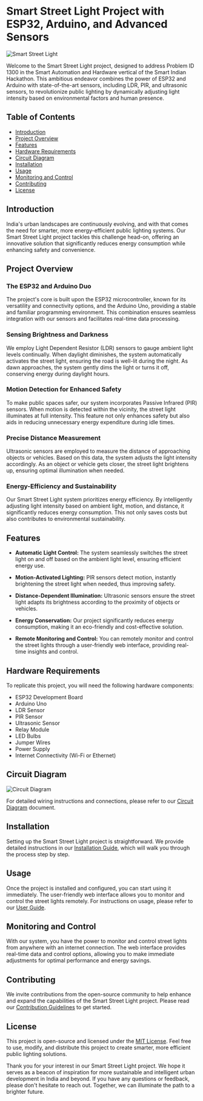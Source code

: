 # Smart Street Light Project with ESP32, Arduino, and Advanced Sensors

![Smart Street Light](images/street_light.jpg)

Welcome to the Smart Street Light project, designed to address Problem ID 1300 in the Smart Automation and Hardware vertical of the Smart Indian Hackathon. This ambitious endeavor combines the power of ESP32 and Arduino with state-of-the-art sensors, including LDR, PIR, and ultrasonic sensors, to revolutionize public lighting by dynamically adjusting light intensity based on environmental factors and human presence.

## Table of Contents
- [Introduction](#introduction)
- [Project Overview](#project-overview)
- [Features](#features)
- [Hardware Requirements](#hardware-requirements)
- [Circuit Diagram](#circuit-diagram)
- [Installation](#installation)
- [Usage](#usage)
- [Monitoring and Control](#monitoring-and-control)
- [Contributing](#contributing)
- [License](#license)

## Introduction

India's urban landscapes are continuously evolving, and with that comes the need for smarter, more energy-efficient public lighting systems. Our Smart Street Light project tackles this challenge head-on, offering an innovative solution that significantly reduces energy consumption while enhancing safety and convenience.

## Project Overview

### The ESP32 and Arduino Duo
The project's core is built upon the ESP32 microcontroller, known for its versatility and connectivity options, and the Arduino Uno, providing a stable and familiar programming environment. This combination ensures seamless integration with our sensors and facilitates real-time data processing.

### Sensing Brightness and Darkness
We employ Light Dependent Resistor (LDR) sensors to gauge ambient light levels continually. When daylight diminishes, the system automatically activates the street light, ensuring the road is well-lit during the night. As dawn approaches, the system gently dims the light or turns it off, conserving energy during daylight hours.

### Motion Detection for Enhanced Safety
To make public spaces safer, our system incorporates Passive Infrared (PIR) sensors. When motion is detected within the vicinity, the street light illuminates at full intensity. This feature not only enhances safety but also aids in reducing unnecessary energy expenditure during idle times.

### Precise Distance Measurement
Ultrasonic sensors are employed to measure the distance of approaching objects or vehicles. Based on this data, the system adjusts the light intensity accordingly. As an object or vehicle gets closer, the street light brightens up, ensuring optimal illumination when needed.

### Energy-Efficiency and Sustainability
Our Smart Street Light system prioritizes energy efficiency. By intelligently adjusting light intensity based on ambient light, motion, and distance, it significantly reduces energy consumption. This not only saves costs but also contributes to environmental sustainability.

## Features

- **Automatic Light Control:** The system seamlessly switches the street light on and off based on the ambient light level, ensuring efficient energy use.

- **Motion-Activated Lighting:** PIR sensors detect motion, instantly brightening the street light when needed, thus improving safety.

- **Distance-Dependent Illumination:** Ultrasonic sensors ensure the street light adapts its brightness according to the proximity of objects or vehicles.

- **Energy Conservation:** Our project significantly reduces energy consumption, making it an eco-friendly and cost-effective solution.

- **Remote Monitoring and Control:** You can remotely monitor and control the street lights through a user-friendly web interface, providing real-time insights and control.

## Hardware Requirements

To replicate this project, you will need the following hardware components:

- ESP32 Development Board
- Arduino Uno
- LDR Sensor
- PIR Sensor
- Ultrasonic Sensor
- Relay Module
- LED Bulbs
- Jumper Wires
- Power Supply
- Internet Connectivity (Wi-Fi or Ethernet)

## Circuit Diagram

![Circuit Diagram](images/circuit_diagram.png)

For detailed wiring instructions and connections, please refer to our [Circuit Diagram](docs/circuit_diagram.md) document.

## Installation

Setting up the Smart Street Light project is straightforward. We provide detailed instructions in our [Installation Guide](docs/installation.md), which will walk you through the process step by step.

## Usage

Once the project is installed and configured, you can start using it immediately. The user-friendly web interface allows you to monitor and control the street lights remotely. For instructions on usage, please refer to our [User Guide](docs/user_guide.md).

## Monitoring and Control

With our system, you have the power to monitor and control street lights from anywhere with an internet connection. The web interface provides real-time data and control options, allowing you to make immediate adjustments for optimal performance and energy savings.

## Contributing

We invite contributions from the open-source community to help enhance and expand the capabilities of the Smart Street Light project. Please read our [Contribution Guidelines](CONTRIBUTING.md) to get started.

## License

This project is open-source and licensed under the [MIT License](LICENSE). Feel free to use, modify, and distribute this project to create smarter, more efficient public lighting solutions.

Thank you for your interest in our Smart Street Light project. We hope it serves as a beacon of inspiration for more sustainable and intelligent urban development in India and beyond. If you have any questions or feedback, please don't hesitate to reach out. Together, we can illuminate the path to a brighter future.
